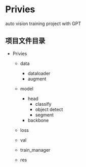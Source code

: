 # Privies
auto vision training project with GPT

## 项目文件目录

- Privies
    - data
        - dataloader
        - augment
    - model
        - head
            - classify
            - object detect
            - segment
        - backbone

    - loss
    - val
    - train_manager
    - res